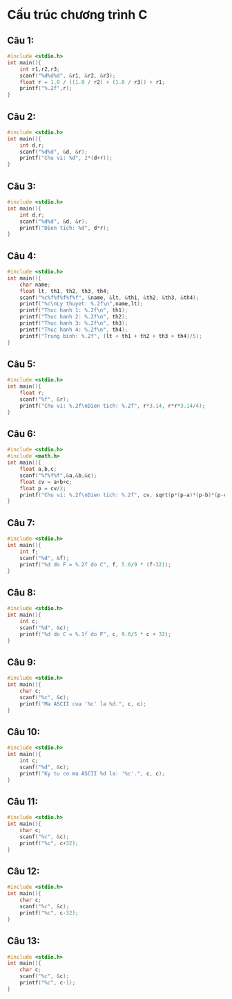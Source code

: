 # **Cấu trúc chương trình C**

## **Câu 1:**

```c
#include <stdio.h>
int main(){
    int r1,r2,r3;
    scanf("%d%d%d", &r1, &r2, &r3);
    float r = 1.0 / ((1.0 / r2) + (1.0 / r3)) + r1;
    printf("%.2f",r);
}
```

## **Câu 2:**

```c
#include <stdio.h>
int main(){
    int d,r;
    scanf("%d%d", &d, &r);
    printf("Chu vi: %d", 2*(d+r));
}
```

## **Câu 3:**

```c
#include <stdio.h>
int main(){
    int d,r;
    scanf("%d%d", &d, &r);
    printf("Dien tich: %d", d*r);
}
```

## **Câu 4:**

```c
#include <stdio.h>
int main(){
    char name;
    float lt, th1, th2, th3, th4;
    scanf("%c%f%f%f%f%f", &name, &lt, &th1, &th2, &th3, &th4);
    printf("%c\nLy thuyet: %.2f\n",name,lt);
    printf("Thuc hanh 1: %.2f\n", th1);
    printf("Thuc hanh 2: %.2f\n", th2);
    printf("Thuc hanh 3: %.2f\n", th3);
    printf("Thuc hanh 4: %.2f\n", th4);
    printf("Trung binh: %.2f", (lt + th1 + th2 + th3 + th4)/5);
}
```

## **Câu 5:**

```c
#include <stdio.h>
int main(){
    float r;
    scanf("%f", &r);
    printf("Chu vi: %.2f\nDien tich: %.2f", r*3.14, r*r*3.14/4);
}
```

## **Câu 6:**

```c
#include <stdio.h>
#include <math.h>
int main(){
    float a,b,c;
    scanf("%f%f%f",&a,&b,&c);
    float cv = a+b+c;
    float p = cv/2;
    printf("Chu vi: %.2f\nDien tich: %.2f", cv, sqrt(p*(p-a)*(p-b)*(p-c)));
}
```

## **Câu 7:**

```c
#include <stdio.h>
int main(){
    int f;
    scanf("%d", &f);
    printf("%d do F = %.2f do C", f, 5.0/9 * (f-32));
}
```

## **Câu 8:**

```c
#include <stdio.h>
int main(){
    int c;
    scanf("%d", &c);
    printf("%d do C = %.1f do F", c, 9.0/5 * c + 32);
}
```

## **Câu 9:**

```c
#include <stdio.h>
int main(){
    char c;
    scanf("%c", &c);
    printf("Ma ASCII cua '%c' la %d.", c, c);
}
```

## **Câu 10:**

```c
#include <stdio.h>
int main(){
    int c;
    scanf("%d", &c);
    printf("Ky tu co ma ASCII %d la: '%c'.", c, c);
}
```

## **Câu 11:**

```c
#include <stdio.h>
int main(){
    char c;
    scanf("%c", &c);
    printf("%c", c+32);
}
```

## **Câu 12:**

```c
#include <stdio.h>
int main(){
    char c;
    scanf("%c", &c);
    printf("%c", c-32);
}
```

## **Câu 13:**

```c
#include <stdio.h>
int main(){
    char c;
    scanf("%c", &c);
    printf("%c", c-1);
}
```
